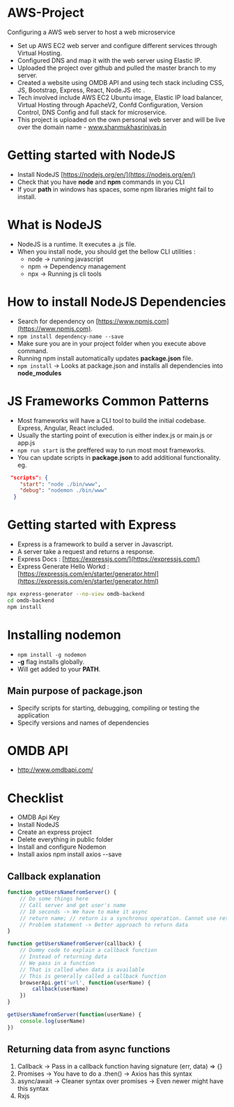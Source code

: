 # AWS-Project
Configuring a AWS web server to host a web microservice 

-	Set up AWS EC2 web server and configure different services through Virtual Hosting.
-	Configured DNS and map it with the web server using Elastic IP.
-	Uploaded the project over github and pulled the master branch to my server.
-	Created a website using OMDB API and using tech stack including CSS, JS, Bootstrap, Express, React, Node.JS etc .
-	Tech involved include AWS EC2 Ubuntu image, Elastic IP load balancer, Virtual Hosting through ApacheV2, Confd Configuration, Version Control, DNS Config and full stack for microservice.
-	This project is uploaded on the own personal web server and will be live over the domain name - www.shanmukhasrinivas.in 

# Getting started with NodeJS

- Install NodeJS [https://nodejs.org/en/](https://nodejs.org/en/)
- Check that you have __node__ and __npm__ commands in you CLI
- If your __path__ in windows has spaces, some npm libraries might fail to install.

# What is NodeJS

- NodeJS is a runtime. It executes a .js file.
- When you install node, you should get the bellow CLI utilities :
	- node -> running javascript
	- npm -> Dependency management
	- npx -> Running js cli tools

# How to install NodeJS Dependencies

- Search for dependency on [https://www.npmjs.com](https://www.npmjs.com).
- `npm install dependency-name --save`
- Make sure you are in your project folder when you execute above command.
- Running npm install automatically updates __package.json__ file.
- `npm install` -> Looks at package.json and installs all dependencies into __node_modules__

# JS Frameworks Common Patterns

- Most frameworks will have a CLI tool to build the initial codebase. Express, Angular, React included.
- Usually the starting point of execution is either index.js or main.js or app.js
- `npm run start` is the preffered way to run most most frameworks.
- You can update scripts in __package.json__ to add additional functionality. eg.
```json
 "scripts": {
    "start": "node ./bin/www",
    "debug": "nodemon ./bin/www"
  }
```

# Getting started with Express

- Express is a framework to build a server in Javascript.
- A server take a request and returns a response.
- Express Docs : [https://expressjs.com/](https://expressjs.com/)
- Express Generate Hello Workd : [https://expressjs.com/en/starter/generator.html](https://expressjs.com/en/starter/generator.html)

```bash
npx express-generator --no-view omdb-backend
cd omdb-backend
npm install
```

# Installing nodemon

- `npm install -g nodemon`
- __-g__ flag installs globally.
- Will get added to your __PATH__.

## Main purpose of package.json

- Specify scripts for starting, debugging, compiling or testing the application
- Specify versions and names of dependencies


# OMDB API

- http://www.omdbapi.com/


# Checklist

- OMDB Api Key 
- Install NodeJS
- Create an express project
- Delete everything in public folder
- Install and configure Nodemon
- Install axios npm install axios --save

## Callback explanation

```javascript
function getUsersNamefromServer() {
	// Do some things here
	// Call server and get user's name
	// 10 seconds -> We have to make it async
	// return name; // return is a synchronus operation. Cannot use return when data is asynchronously obtained
	// Problem statement -> Better approach to return data
}

function getUsersNamefromServer(callback) {
	// Dummy code to explain a callback function
	// Instead of returning data
	// We pass in a function
	// That is called when data is available
	// This is generally called a callback function
	browserApi.get('url', function(userName) {
		callback(userName)
	})
}

getUsersNamefromServer(function(userName) {
	console.log(userName)
})
```

## Returning data from async functions

1. Callback -> Pass in a callback function having signature (err, data) => {}
2. Promises -> You have to do a .then() -> Axios has this syntax
3. async/await -> Cleaner syntax over promises -> Even newer might have this syntax
4. Rxjs
